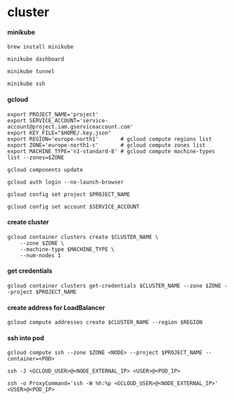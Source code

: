 # cluster

#### minikube
```
brew install minikube
```

```
minikube dashboard
```

```
minikube tunnel
```

```
minikube ssh
```

#### gcloud
```
export PROJECT_NAME='project'
export SERVICE_ACCOUNT='service-account@project.iam.gserviceaccount.com'
export KEY_FILE="$HOME/.key.json"
export REGION='europe-north1' 		# gcloud compute regions list
export ZONE='europe-north1-c' 		# gcloud compute zones list
export MACHINE_TYPE='n1-standard-8' # gcloud compute machine-types list --zones=$ZONE
```

```
gcloud components update
```

```
gcloud auth login --no-launch-browser
```

```
gcloud config set project $PROJECT_NAME
```

```
gcloud config set account $SERVICE_ACCOUNT
```

#### create cluster
```
gcloud container clusters create $CLUSTER_NAME \
	--zone $ZONE \
	--machine-type $MACHINE_TYPE \
	--num-nodes 1
```

#### get credentials
```
gcloud container clusters get-credentials $CLUSTER_NAME --zone $ZONE --project $PROJECT_NAME
```

#### create address for LoadBalancer
```
gcloud compute addresses create $CLUSTER_NAME --region $REGION
```

#### ssh into pod
```
gcloud compute ssh --zone $ZONE <NODE> --project $PROJECT_NAME --container=<POD>
```

```
ssh -J <GCLOUD_USER>@<NODE_EXTERNAL_IP> <USER>@<POD_IP>
```

```
ssh -o ProxyCommand='ssh -W %h:%p <GCLOUD_USER>@<NODE_EXTERNAL_IP>' <USER>@<POD_IP>
```
